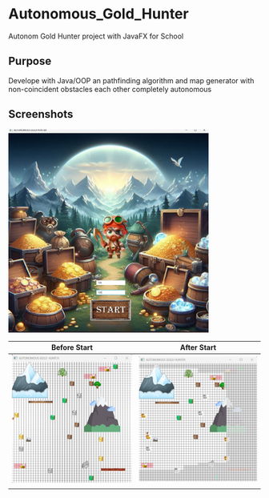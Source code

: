 # Autonomous_Gold_Hunter
Autonom Gold Hunter project with JavaFX for School

## Purpose 
Develope with Java/OOP an pathfinding algorithm and map generator with non-coincident obstacles each other completely autonomous

## Screenshots

<img src="./Screenshots/mainWindow.png" width="400">

|                     Before Start                      |                        After Start                         |
:-----------------------------------------------------:|:----------------------------------------------------:
| <img src="./screenshots/beforeStart.png" width="400"> | <img src="./screenshots/afterStart.png" width="400"> |
|                                                       |                                                      |